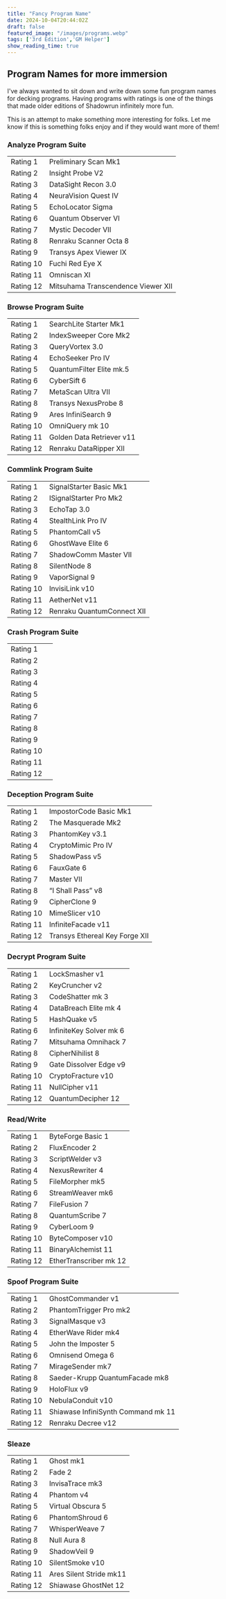 ```yaml
---
title: "Fancy Program Name"
date: 2024-10-04T20:44:02Z
draft: false
featured_image: "/images/programs.webp"
tags: ['3rd Edition','GM Helper']
show_reading_time: true
---
```


## Program Names for more immersion
I've always wanted to sit down and write down some fun program names for decking programs. Having programs with ratings is one of the things that made older editions of Shadowrun infinitely more fun. 

This is an attempt to make something more interesting for folks. Let me know if this is something folks enjoy and if they would want more of them!

### Analyze Program Suite
<table>
  <tr>
   <td>Rating 1
   </td>
   <td>Preliminary Scan Mk1
   </td>
  </tr>
  <tr>
   <td>Rating 2
   </td>
   <td>Insight Probe V2
   </td>
  </tr>
  <tr>
   <td>Rating 3
   </td>
   <td>DataSight Recon 3.0
   </td>
  </tr>
  <tr>
   <td>Rating 4
   </td>
   <td>NeuraVision Quest IV
   </td>
  </tr>
  <tr>
   <td>Rating 5
   </td>
   <td>EchoLocator Sigma
   </td>
  </tr>
  <tr>
   <td>Rating 6
   </td>
   <td>Quantum Observer VI
   </td>
  </tr>
  <tr>
   <td>Rating 7
   </td>
   <td>Mystic Decoder VII 
   </td>
  </tr>
  <tr>
   <td>Rating 8
   </td>
   <td>Renraku Scanner Octa 8
   </td>
  </tr>
  <tr>
   <td>Rating 9
   </td>
   <td>Transys Apex Viewer IX 
   </td>
  </tr>
  <tr>
   <td>Rating 10
   </td>
   <td>Fuchi Red Eye X
   </td>
  </tr>
  <tr>
   <td>Rating 11
   </td>
   <td>Omniscan XI
   </td>
  </tr>
  <tr>
   <td>Rating 12
   </td>
   <td>Mitsuhama Transcendence Viewer XII
   </td>
  </tr>
</table>



### Browse Program Suite


<table>
  <tr>
   <td>Rating 1
   </td>
   <td>SearchLite Starter Mk1
   </td>
  </tr>
  <tr>
   <td>Rating 2
   </td>
   <td>IndexSweeper Core Mk2
   </td>
  </tr>
  <tr>
   <td>Rating 3
   </td>
   <td>QueryVortex 3.0
   </td>
  </tr>
  <tr>
   <td>Rating 4
   </td>
   <td>EchoSeeker Pro IV
   </td>
  </tr>
  <tr>
   <td>Rating 5
   </td>
   <td>QuantumFilter Elite mk.5
   </td>
  </tr>
  <tr>
   <td>Rating 6
   </td>
   <td>CyberSift 6
   </td>
  </tr>
  <tr>
   <td>Rating 7
   </td>
   <td>MetaScan Ultra VII 
   </td>
  </tr>
  <tr>
   <td>Rating 8
   </td>
   <td>Transys NexusProbe 8
   </td>
  </tr>
  <tr>
   <td>Rating 9
   </td>
   <td>Ares InfiniSearch 9 
   </td>
  </tr>
  <tr>
   <td>Rating 10
   </td>
   <td>OmniQuery mk 10
   </td>
  </tr>
  <tr>
   <td>Rating 11
   </td>
   <td>Golden Data Retriever v11
   </td>
  </tr>
  <tr>
   <td>Rating 12
   </td>
   <td>Renraku DataRipper XII
   </td>
  </tr>
</table>

### Commlink Program Suite
<table>
  <tr>
   <td>Rating 1
   </td>
   <td>SignalStarter Basic Mk1
   </td>
  </tr>
  <tr>
   <td>Rating 2
   </td>
   <td>ISignalStarter Pro Mk2
   </td>
  </tr>
  <tr>
   <td>Rating 3
   </td>
   <td>EchoTap 3.0
   </td>
  </tr>
  <tr>
   <td>Rating 4
   </td>
   <td>StealthLink Pro IV
   </td>
  </tr>
  <tr>
   <td>Rating 5
   </td>
   <td>PhantomCall v5
   </td>
  </tr>
  <tr>
   <td>Rating 6
   </td>
   <td>GhostWave Elite 6
   </td>
  </tr>
  <tr>
   <td>Rating 7
   </td>
   <td>ShadowComm Master VII 
   </td>
  </tr>
  <tr>
   <td>Rating 8
   </td>
   <td>SilentNode 8
   </td>
  </tr>
  <tr>
   <td>Rating 9
   </td>
   <td>VaporSignal 9 
   </td>
  </tr>
  <tr>
   <td>Rating 10
   </td>
   <td>InvisiLink v10
   </td>
  </tr>
  <tr>
   <td>Rating 11
   </td>
   <td>AetherNet v11
   </td>
  </tr>
  <tr>
   <td>Rating 12
   </td>
   <td>Renraku QuantumConnect XII
   </td>
  </tr>
</table>



### Crash Program Suite


<table>
  <tr>
   <td>Rating 1
   </td>
   <td>
   </td>
  </tr>
  <tr>
   <td>Rating 2
   </td>
   <td>
   </td>
  </tr>
  <tr>
   <td>Rating 3
   </td>
   <td>
   </td>
  </tr>
  <tr>
   <td>Rating 4
   </td>
   <td>
   </td>
  </tr>
  <tr>
   <td>Rating 5
   </td>
   <td>
   </td>
  </tr>
  <tr>
   <td>Rating 6
   </td>
   <td>
   </td>
  </tr>
  <tr>
   <td>Rating 7
   </td>
   <td>
   </td>
  </tr>
  <tr>
   <td>Rating 8
   </td>
   <td>
   </td>
  </tr>
  <tr>
   <td>Rating 9
   </td>
   <td>
   </td>
  </tr>
  <tr>
   <td>Rating 10
   </td>
   <td>
   </td>
  </tr>
  <tr>
   <td>Rating 11
   </td>
   <td>
   </td>
  </tr>
  <tr>
   <td>Rating 12
   </td>
   <td>
   </td>
  </tr>
</table>



### Deception Program Suite


<table>
  <tr>
   <td>Rating 1
   </td>
   <td>ImpostorCode Basic Mk1
   </td>
  </tr>
  <tr>
   <td>Rating 2
   </td>
   <td>The Masquerade Mk2
   </td>
  </tr>
  <tr>
   <td>Rating 3
   </td>
   <td>PhantomKey  v3.1
   </td>
  </tr>
  <tr>
   <td>Rating 4
   </td>
   <td>CryptoMimic Pro  IV
   </td>
  </tr>
  <tr>
   <td>Rating 5
   </td>
   <td>ShadowPass v5
   </td>
  </tr>
  <tr>
   <td>Rating 6
   </td>
   <td>FauxGate 6
   </td>
  </tr>
  <tr>
   <td>Rating 7
   </td>
   <td>Master VII 
   </td>
  </tr>
  <tr>
   <td>Rating 8
   </td>
   <td>“I Shall Pass” v8
   </td>
  </tr>
  <tr>
   <td>Rating 9
   </td>
   <td>CipherClone 9 
   </td>
  </tr>
  <tr>
   <td>Rating 10
   </td>
   <td>MimeSlicer v10
   </td>
  </tr>
  <tr>
   <td>Rating 11
   </td>
   <td>InfiniteFacade v11
   </td>
  </tr>
  <tr>
   <td>Rating 12
   </td>
   <td>Transys Ethereal Key Forge XII
   </td>
  </tr>
</table>



### Decrypt Program Suite


<table>
  <tr>
   <td>Rating 1
   </td>
   <td>LockSmasher v1
   </td>
  </tr>
  <tr>
   <td>Rating 2
   </td>
   <td>KeyCruncher v2
   </td>
  </tr>
  <tr>
   <td>Rating 3
   </td>
   <td>CodeShatter mk 3
   </td>
  </tr>
  <tr>
   <td>Rating 4
   </td>
   <td>DataBreach Elite mk 4
   </td>
  </tr>
  <tr>
   <td>Rating 5
   </td>
   <td>HashQuake v5
   </td>
  </tr>
  <tr>
   <td>Rating 6
   </td>
   <td>InfiniteKey Solver mk 6
   </td>
  </tr>
  <tr>
   <td>Rating 7
   </td>
   <td>Mitsuhama Omnihack 7
   </td>
  </tr>
  <tr>
   <td>Rating 8
   </td>
   <td>CipherNihilist 8
   </td>
  </tr>
  <tr>
   <td>Rating 9
   </td>
   <td>Gate Dissolver Edge v9
   </td>
  </tr>
  <tr>
   <td>Rating 10
   </td>
   <td>CryptoFracture v10
   </td>
  </tr>
  <tr>
   <td>Rating 11
   </td>
   <td>NullCipher v11
   </td>
  </tr>
  <tr>
   <td>Rating 12
   </td>
   <td>QuantumDecipher 12
   </td>
  </tr>
</table>

### Read/Write

<table>
  <tr>
   <td>Rating 1
   </td>
   <td>ByteForge Basic 1
   </td>
  </tr>
  <tr>
   <td>Rating 2
   </td>
   <td>FluxEncoder 2
   </td>
  </tr>
  <tr>
   <td>Rating 3
   </td>
   <td>ScriptWelder v3
   </td>
  </tr>
  <tr>
   <td>Rating 4
   </td>
   <td>NexusRewriter 4
   </td>
  </tr>
  <tr>
   <td>Rating 5
   </td>
   <td>FileMorpher mk5
   </td>
  </tr>
  <tr>
   <td>Rating 6
   </td>
   <td>StreamWeaver mk6
   </td>
  </tr>
  <tr>
   <td>Rating 7
   </td>
   <td>FileFusion 7
   </td>
  </tr>
  <tr>
   <td>Rating 8
   </td>
   <td>QuantumScribe 7
   </td>
  </tr>
  <tr>
   <td>Rating 9
   </td>
   <td>CyberLoom 9
   </td>
  </tr>
  <tr>
   <td>Rating 10
   </td>
   <td>ByteComposer v10
   </td>
  </tr>
  <tr>
   <td>Rating 11
   </td>
   <td>BinaryAlchemist 11
   </td>
  </tr>
  <tr>
   <td>Rating 12
   </td>
   <td>EtherTranscriber mk 12
   </td>
  </tr>
</table>


### Spoof Program Suite


<table>
  <tr>
   <td>Rating 1
   </td>
   <td>GhostCommander v1
   </td>
  </tr>
  <tr>
   <td>Rating 2
   </td>
   <td>PhantomTrigger Pro mk2
   </td>
  </tr>
  <tr>
   <td>Rating 3
   </td>
   <td>SignalMasque v3
   </td>
  </tr>
  <tr>
   <td>Rating 4
   </td>
   <td>EtherWave Rider mk4
   </td>
  </tr>
  <tr>
   <td>Rating 5
   </td>
   <td>John the Imposter 5
   </td>
  </tr>
  <tr>
   <td>Rating 6
   </td>
   <td>Omnisend Omega 6
   </td>
  </tr>
  <tr>
   <td>Rating 7
   </td>
   <td>MirageSender mk7
   </td>
  </tr>
  <tr>
   <td>Rating 8
   </td>
   <td>Saeder-Krupp QuantumFacade mk8
   </td>
  </tr>
  <tr>
   <td>Rating 9
   </td>
   <td>HoloFlux v9
   </td>
  </tr>
  <tr>
   <td>Rating 10
   </td>
   <td>NebulaConduit v10
   </td>
  </tr>
  <tr>
   <td>Rating 11
   </td>
   <td>Shiawase InfiniSynth Command mk 11
   </td>
  </tr>
  <tr>
   <td>Rating 12
   </td>
   <td>Renraku Decree v12
   </td>
  </tr>
</table>

### Sleaze

<table>
  <tr>
   <td>Rating 1
   </td>
   <td>Ghost mk1
   </td>
  </tr>
  <tr>
   <td>Rating 2
   </td>
   <td>Fade 2
   </td>
  </tr>
  <tr>
   <td>Rating 3
   </td>
   <td>InvisaTrace mk3
   </td>
  </tr>
  <tr>
   <td>Rating 4
   </td>
   <td>Phantom v4
   </td>
  </tr>
  <tr>
   <td>Rating 5
   </td>
   <td>Virtual Obscura 5
   </td>
  </tr>
  <tr>
   <td>Rating 6
   </td>
   <td>PhantomShroud 6
   </td>
  </tr>
  <tr>
   <td>Rating 7
   </td>
   <td>WhisperWeave 7
   </td>
  </tr>
  <tr>
   <td>Rating 8
   </td>
   <td>Null Aura 8
   </td>
  </tr>
  <tr>
   <td>Rating 9
   </td>
   <td>ShadowVeil 9
   </td>
  </tr>
  <tr>
   <td>Rating 10
   </td>
   <td>SilentSmoke v10
   </td>
  </tr>
  <tr>
   <td>Rating 11
   </td>
   <td>Ares Silent Stride mk11
   </td>
  </tr>
  <tr>
   <td>Rating 12
   </td>
   <td>Shiawase GhostNet 12
   </td>
  </tr>
</table>



